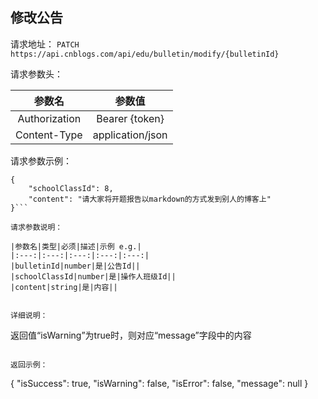 ## 修改公告

请求地址：
`PATCH https://api.cnblogs.com/api/edu/bulletin/modify/{bulletinId}`

请求参数头：

|参数名|参数值|
|:---:|:---:|
|Authorization|Bearer {token}|
|Content-Type|application/json|

请求参数示例：
```
{
    "schoolClassId": 8,
    "content": "请大家将开题报告以markdown的方式发到别人的博客上"
}```

请求参数说明：

|参数名|类型|必须|描述|示例 e.g.|
|:---:|:---:|:---:|:---:|:---:|
|bulletinId|number|是|公告Id||
|schoolClassId|number|是|操作人班级Id||
|content|string|是|内容||


详细说明：
```
返回值“isWarning”为true时，则对应“message”字段中的内容

```

返回示例：
```
{
    "isSuccess": true,
    "isWarning": false,
    "isError": false,
    "message": null
}
```


